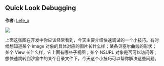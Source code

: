 Quick Look Debugging
--------
**作者**: [Lefe_x](https://weibo.com/u/5953150140)

![](https://github.com/awesome-tips/iOS-Tips/blob/master/images/2018/05/5-1.png)

上面这张图在开发中你应该经常看到，今天主要介绍快速调试的一个小技巧。有时候想知道某个 image 对象的具体对应的图片长什么样；某条贝塞尔曲线的形状；某个 View 长什么样，它上面有哪些子视图；某个 NSURL 对象是否可以访问等；想快速跳转到沙盒中的某个目录文件下。今天这个小技巧可以帮你解决这些问题。

